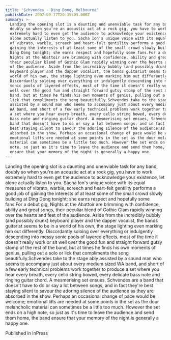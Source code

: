 ```yaml
---
title: 'Schvendes - Ding Dong, Melbourne'
publishDate: 2007-09-17T20:35:03.000Z
summary: >-
  Landing the opening slot is a daunting and unenviable task for any band,
  doubly so when you're an acoustic act at a rock gig, you have to work
  extremely hard to even get the audience to acknowledge your existence, let
  alone actually listen to you. Sacha Ion's unique voice with its equal measures
  of vibrato, warble, screech and heart-felt gentility performs a good job of
  gaining the interests of at least some of the small crowd slowly building at
  Ding Dong tonight; she earns respect and hopefully some fans.For a debut gig,
  Nights at the Abattoir are brimming with confidence, ability and great songs,
  their peculiar blend of Gothic Glam rapidly winning over the hearts and feet
  of the audience. Aside from the incredibly bubbly (and possibly drunk)
  keyboard player and the dapper vocalist, the bands guitarist seems to be in a
  world of his own, the stage lighting even marking him out differently.
  Discordantly soloing over everything or indulgently descending into messy
  sonic pools of layered effects, most of the time it doesn't really work or sit
  well over the good fun and straight forward gutsy stomp of the rest of the
  band, but at times he finds his own moments of genius, pulling out a solo or
  lick that compliments the song beautifully.Schvendes take to the stage ably
  assisted by a sound man who seems to accompany just about every medium sized
  WA band, and short of a few early technical problems work together to produce
  a set where you hear every breath, every cello string bowed, every delicate
  bass note and ringing guitar chord. A mesmerising set ensues, Schvendes are a
  band that doesn't have to do or say a lot between songs, and in fact they're
  best staying silent to savour the adoring silence of the audience as they are
  absorbed in the show. Perhaps an occasional change of pace would be welcome;
  emotional lifts are needed at some points in the set as the dour melancholic
  material can sometimes be a little too much. However the set ends on a high
  note, so just as it's time to leave the audience and send them home, the band
  ensure that your memory of the night is generally a happy one.
---
```

Landing the opening slot is a daunting and unenviable task for any band, doubly so when you're an acoustic act at a rock gig, you have to work extremely hard to even get the audience to acknowledge your existence, let alone actually listen to you. Sacha Ion's unique voice with its equal measures of vibrato, warble, screech and heart-felt gentility performs a good job of gaining the interests of at least some of the small crowd slowly building at Ding Dong tonight; she earns respect and hopefully some fans.For a debut gig, Nights at the Abattoir are brimming with confidence, ability and great songs, their peculiar blend of Gothic Glam rapidly winning over the hearts and feet of the audience. Aside from the incredibly bubbly (and possibly drunk) keyboard player and the dapper vocalist, the bands guitarist seems to be in a world of his own, the stage lighting even marking him out differently. Discordantly soloing over everything or indulgently descending into messy sonic pools of layered effects, most of the time it doesn't really work or sit well over the good fun and straight forward gutsy stomp of the rest of the band, but at times he finds his own moments of genius, pulling out a solo or lick that compliments the song beautifully.Schvendes take to the stage ably assisted by a sound man who seems to accompany just about every medium sized WA band, and short of a few early technical problems work together to produce a set where you hear every breath, every cello string bowed, every delicate bass note and ringing guitar chord. A mesmerising set ensues, Schvendes are a band that doesn't have to do or say a lot between songs, and in fact they're best staying silent to savour the adoring silence of the audience as they are absorbed in the show. Perhaps an occasional change of pace would be welcome; emotional lifts are needed at some points in the set as the dour melancholic material can sometimes be a little too much. However the set ends on a high note, so just as it's time to leave the audience and send them home, the band ensure that your memory of the night is generally a happy one.


Published in InPress
